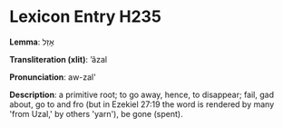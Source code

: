 # Lexicon Entry H235

**Lemma**: אָזַל

**Transliteration (xlit)**: ʼâzal

**Pronunciation**: aw-zal'

**Description**:
a primitive root; to go away, hence, to disappear; fail, gad about, go to and fro (but in Ezekiel 27:19 the word is rendered by many 'from Uzal,' by others 'yarn'), be gone (spent).
